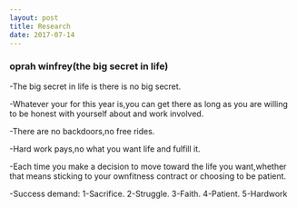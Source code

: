 ```yaml
---
layout: post
title: Research
date: 2017-07-14
---
```


### oprah winfrey(the big secret in life)

-The big secret in life is  there is no big secret.

-Whatever your for this year is,you can get there as long as you are willing to be honest with yourself about and work involved.

-There are no backdoors,no free rides.

-Hard work pays,no what you want life and fulfill it.

-Each time you make a decision  to move toward the life you want,whether that means sticking to your ownfitness contract or choosing to be patient.

-Success demand:
	1-Sacrifice.
	2-Struggle.
	3-Faith.
	4-Patient.
	5-Hardwork		
			
			

			







 

